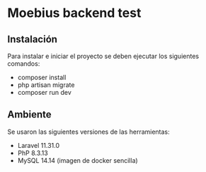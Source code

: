 
#  Moebius backend test

## Instalación
Para instalar e iniciar el proyecto se deben ejecutar los siguientes comandos:

- composer install
- php artisan migrate
- composer run dev

## Ambiente

Se usaron las siguientes versiones de las herramientas:

- Laravel 11.31.0
- PhP  8.3.13
- MySQL 14.14 (imagen de docker sencilla)